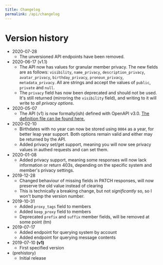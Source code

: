 ```yaml
---
title: Changelog
permalink: /api/changelog
---
```


# Version history

* 2020-07-28
  * The unversioned API endpoints have been removed.
* 2020-06-17 (v1.1)
  * The API now has values for granular member privacy. The new fields are as follows: `visibility`, `name_privacy`, `description_privacy`, `avatar_privacy`, `birthday_privacy`, `pronoun_privacy`, `metadata_privacy`. All are strings and accept the values of `public`, `private` and `null`.
  * The `privacy` field has now been deprecated and should not be used. It's still returned (mirroring the `visibility` field), and writing to it will write to *all privacy options*.
* 2020-05-07
  * The API (v1) is now formally(ish) defined with OpenAPI v3.0. [The definition file can be found here.](https://github.com/xSke/PluralKit/blob/master/PluralKit.API/openapi.yaml)
* 2020-02-10
  * Birthdates with no year can now be stored using `0004` as a year, for better leap year support. Both options remain valid and either may be returned by the API.
  * Added privacy set/get support, meaning you will now see privacy values in authed requests and can set them.
* 2020-01-08
  * Added privacy support, meaning some responses will now lack information or return 403s, depending on the specific system and member's privacy settings.
* 2019-12-28
  * Changed behaviour of missing fields in PATCH responses, will now preserve the old value instead of clearing
  * This is technically a breaking change, but not *significantly* so, so I won't bump the version number.
* 2019-10-31
  * Added `proxy_tags` field to members
  * Added `keep_proxy` field to members
  * Deprecated `prefix` and `suffix` member fields, will be removed at some point (tm)
* 2019-07-17
  * Added endpoint for querying system by account
  * Added endpoint for querying message contents
* 2019-07-10 **(v1)**
  * First specified version
* (prehistory)
  * Initial release
